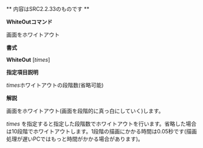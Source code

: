 ** 内容はSRC2.2.33のものです **

**WhiteOutコマンド**

画面をホワイトアウト

**書式**

**WhiteOut** [*times*]

**指定項目説明**

*times*ホワイトアウトの段階数(省略可能)

**解説**

画面をホワイトアウト(画面を段階的に真っ白にしていく)します。

*times* を指定すると指定した段階数でホワイトアウトを行います。省略した場合は10段階でホワイトアウトします。1段階の描画にかかる時間は0.05秒です(描画処理が遅いPCではもっと時間がかかる場合があります)。
